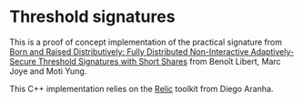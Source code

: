 # Threshold signatures

This is a proof of concept implementation of the practical signature from [Born and Raised Distributively: Fully Distributed Non-Interactive Adaptively-Secure Threshold Signatures with Short Shares](https://hal.inria.fr/hal-00983149) from Benoît Libert, Marc Joye and Moti Yung.

This C++ implementation relies on the [Relic](https://github.com/relic-toolkit) toolkit from Diego Aranha.
